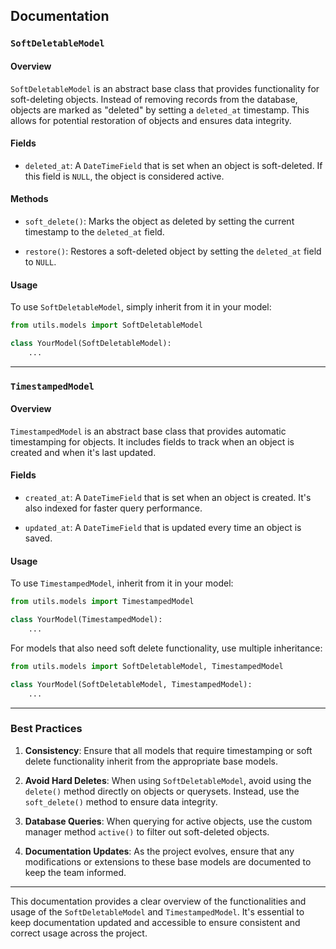 

## Documentation

### `SoftDeletableModel`

#### Overview

`SoftDeletableModel` is an abstract base class that provides functionality for soft-deleting objects. Instead of removing records from the database, objects are marked as "deleted" by setting a `deleted_at` timestamp. This allows for potential restoration of objects and ensures data integrity.

#### Fields

- `deleted_at`: A `DateTimeField` that is set when an object is soft-deleted. If this field is `NULL`, the object is considered active.

#### Methods

- `soft_delete()`: Marks the object as deleted by setting the current timestamp to the `deleted_at` field.

- `restore()`: Restores a soft-deleted object by setting the `deleted_at` field to `NULL`.

#### Usage

To use `SoftDeletableModel`, simply inherit from it in your model:

```python
from utils.models import SoftDeletableModel

class YourModel(SoftDeletableModel):
    ...
```

---

### `TimestampedModel`

#### Overview

`TimestampedModel` is an abstract base class that provides automatic timestamping for objects. It includes fields to track when an object is created and when it's last updated.

#### Fields

- `created_at`: A `DateTimeField` that is set when an object is created. It's also indexed for faster query performance.

- `updated_at`: A `DateTimeField` that is updated every time an object is saved.

#### Usage

To use `TimestampedModel`, inherit from it in your model:

```python
from utils.models import TimestampedModel

class YourModel(TimestampedModel):
    ...
```

For models that also need soft delete functionality, use multiple inheritance:

```python
from utils.models import SoftDeletableModel, TimestampedModel

class YourModel(SoftDeletableModel, TimestampedModel):
    ...
```

---

### Best Practices

1. **Consistency**: Ensure that all models that require timestamping or soft delete functionality inherit from the appropriate base models.

2. **Avoid Hard Deletes**: When using `SoftDeletableModel`, avoid using the `delete()` method directly on objects or querysets. Instead, use the `soft_delete()` method to ensure data integrity.

3. **Database Queries**: When querying for active objects, use the custom manager method `active()` to filter out soft-deleted objects.

4. **Documentation Updates**: As the project evolves, ensure that any modifications or extensions to these base models are documented to keep the team informed.

---

This documentation provides a clear overview of the functionalities and usage of the `SoftDeletableModel` and `TimestampedModel`. It's essential to keep documentation updated and accessible to ensure consistent and correct usage across the project.